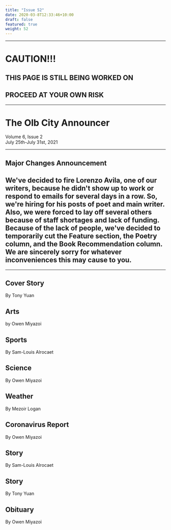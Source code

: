 ```yaml
---
title: "Issue 52"
date: 2020-03-8T12:33:46+10:00
draft: false
featured: true
weight: 52
---
```


------------------------
# CAUTION!!!    
## THIS PAGE IS STILL BEING WORKED ON    
## PROCEED AT YOUR OWN RISK    
------------------------

# The Olb City Announcer    
Volume 6, Issue 2    
July 25th-July 31st, 2021    

---
## Major Changes Announcement
## We've decided to fire Lorenzo Avila, one of our writers, because he didn't show up to work or respond to emails for several days in a row. So, we're hiring for his posts of poet and main writer. Also, we were forced to lay off several others because of staff shortages and lack of funding. Because of the lack of people, we've decided to temporarily cut the Feature section, the Poetry column, and the Book Recommendation column. We are sincerely sorry for whatever inconveniences this may cause to you.
---

## Cover Story
By Tony Yuan



## Arts
by Owen Miyazoi



## Sports
By Sam-Louis Alrocaet



## Science
By Owen Miyazoi



## Weather
By Mezoir Logan



## Coronavirus Report
By Owen Miyazoi    



## Story
By Sam-Louis Alrocaet



## Story
By Tony Yuan



## Obituary
By Owen Miyazoi


